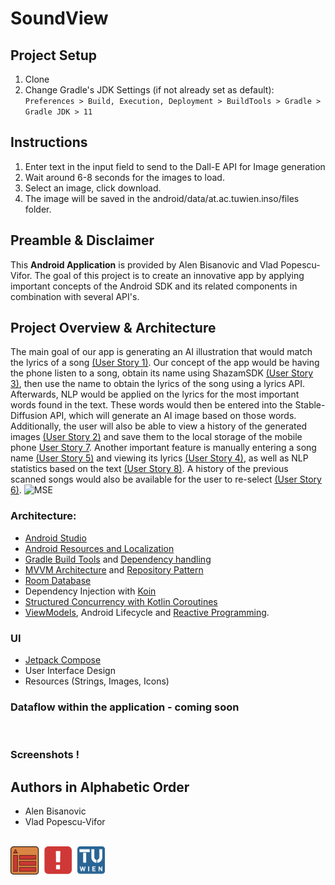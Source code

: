 # SoundView
## Project Setup

1. Clone
1. Change Gradle's JDK Settings (if not already set as default): 
`Preferences > Build, Execution, Deployment > BuildTools > Gradle > Gradle JDK > 11`

## Instructions
1. Enter text in the input field to send to the Dall-E API for Image generation
2. Wait around 6-8 seconds for the images to load.
3. Select an image, click download. 
4. The image will be saved in the android/data/at.ac.tuwien.inso/files folder.

## Preamble & Disclaimer

This **Android Application** is provided by Alen Bisanovic and Vlad Popescu-Vifor. The goal of this project is to create an innovative app by applying important concepts of the Android SDK and its related components in combination with several API's. 


## Project Overview & Architecture

The main goal of our app is generating an AI illustration that would match the lyrics of a song [(User Story 1)](https://student.inso.tuwien.ac.at/mobile-app-software-engineering/ws22/track-a-team-09-android/-/issues/1).
Our concept of the app would be having the phone listen to a song, obtain its name using ShazamSDK [(User Story 3)](https://student.inso.tuwien.ac.at/mobile-app-software-engineering/ws22/track-a-team-09-android/-/issues/3), then use the name to obtain the lyrics of the song using a lyrics API. Afterwards, NLP would be applied on the lyrics for the most important words found in the text. These words would then be entered into the Stable-Diffusion API, which will generate an AI image based on those words. 
Additionally, the user will also be able to view a history of the generated images [(User Story 2)](https://student.inso.tuwien.ac.at/mobile-app-software-engineering/ws22/track-a-team-09-android/-/issues/2) and save them to the local storage of the mobile phone [User Story 7](https://student.inso.tuwien.ac.at/mobile-app-software-engineering/ws22/track-a-team-09-android/-/issues/7). Another important feature is manually entering a song name [(User Story 5)](https://student.inso.tuwien.ac.at/mobile-app-software-engineering/ws22/track-a-team-09-android/-/issues/5) and viewing its lyrics [(User Story 4)](https://student.inso.tuwien.ac.at/mobile-app-software-engineering/ws22/track-a-team-09-android/-/issues/4), as well as NLP statistics based on the text [(User Story 8)](https://student.inso.tuwien.ac.at/mobile-app-software-engineering/ws22/track-a-team-09-android/-/issues/8). A history of the previous scanned songs would also be available for the user to re-select [(User Story 6)](https://student.inso.tuwien.ac.at/mobile-app-software-engineering/ws22/track-a-team-09-android/-/issues/6). 
![MSE](uploads/4a3af3bc7beeb1738f0ba9bbe45e97f4/MSE.png)


### Architecture: 

* [Android Studio](https://developer.android.com/studio/)
* [Android Resources and Localization](https://developer.android.com/guide/topics/resources/providing-resources)
* [Gradle Build Tools](https://gradle.org/) and [Dependency handling](https://developer.android.com/studio/build/dependencies)
* [MVVM Architecture](https://developer.android.com/jetpack/guide) and [Repository Pattern](https://developer.android.com/jetpack/guide#overview)
* [Room Database](https://developer.android.com/training/data-storage/room)
* Dependency Injection with [Koin](https://insert-koin.io/)
* [Structured Concurrency with Kotlin Coroutines](https://developer.android.com/kotlin/coroutines)
* [ViewModels](https://developer.android.com/topic/libraries/architecture/viewmodel), Android Lifecycle and [Reactive Programming](https://en.wikipedia.org/wiki/Reactive_programming).

### UI
* [Jetpack Compose](https://developer.android.com/jetpack/compose/documentation)
* User Interface Design
* Resources (Strings, Images, Icons)

### Dataflow within the application - coming soon
<br />

### Screenshots !


## Authors in Alphabetic Order

* Alen Bisanovic 
* Vlad Popescu-Vifor

<br />

<img src="doc/logos.png" width="30%" height="30%" />

<br />
<br />
